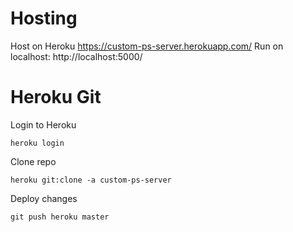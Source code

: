 # Hosting
Host on Heroku https://custom-ps-server.herokuapp.com/
Run on localhost: http://localhost:5000/

# Heroku Git
Login to Heroku
```
heroku login
```

Clone repo
```
heroku git:clone -a custom-ps-server
```

Deploy changes
```
git push heroku master
```